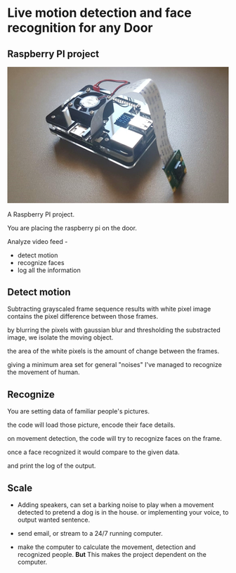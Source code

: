 # Live motion detection and face recognition for any Door
## Raspberry PI project

![Raspberry_PI](./raspberry_pi.jpg)

A Raspberry PI project.

You are placing the raspberry pi on the door.

Analyze video feed -
* detect motion
* recognize faces
* log all the information

## Detect motion

Subtracting grayscaled frame sequence results with white pixel image contains the pixel difference between those frames.

by blurring the pixels with gaussian blur and thresholding the substracted image, we isolate the moving object.

the area of the white pixels is the amount of change between the frames.

giving a minimum area set for general "noises" I've managed to recognize the movement of human.

## Recognize

You are setting data of familiar people's pictures.

the code will load those picture, encode their face details.

on movement detection, the code will try to recognize faces on the frame.

once a face recognized it would compare to the given data.

and print the log of the output.


## Scale
* Adding speakers, can set a barking noise to play when a movement detected to pretend a dog is in the house.
  or implementing your voice, to output wanted sentence.

* send email, or stream to a 24/7 running computer.

* make the computer to calculate the movement, detection and recognized people.
**But** This makes the project dependent on the computer.
